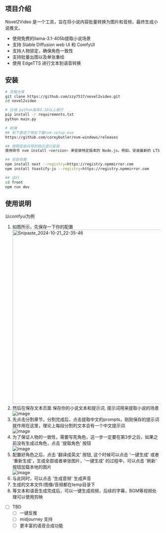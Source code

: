 ## 项目介绍

Novel2Video 是一个工具，旨在将小说内容批量转换为图片和音频，最终生成小说推文。

- 使用免费的llama-3.1-405b提取小说场景
- 支持 Stable Diffusion web UI 和 ComfyUI
- 支持人物锁定，确保角色一致性
- 支持批量出图以及单张重绘
- 使用 EdgeTTS 进行文本到语音转换

## 安装

```bash
# 克隆仓库
git clone https://github.com/zzy7517/novel2video.git
cd novel2video

# 后端 python版本3.10以上就行
pip install -r requirements.txt
python main.py

# 前端
## 到下面这个地址下载nvm-setup.exe
https://github.com/coreybutler/nvm-windows/releases

## 按照安装向导的指示进行安装
使用命令 nvm install <version> 来安装特定版本的 Node.js。例如，安装最新的 LTS 版本可以使用 nvm install lts

## 安装依赖
npm install next --registry=https://registry.npmmirror.com
npm install toastify-js --registry=https://registry.npmmirror.com

## 运行
cd front
npm run dev
```

## 使用说明
以comfyui为例 <br>
1. 如图所示，先保存一下你的配置 <br>
<img width="564" alt="Snipaste_2024-10-21_22-35-46" src="https://github.com/user-attachments/assets/00feb1d9-6213-425d-8747-90bd64566cd9"> <br>
2. 然后在保存文本页面 保存你的小说文本和提示词, 提示词用来提取小说的场景 <br>
![image](https://github.com/user-attachments/assets/d5dc1a80-5db4-4e00-b722-1c959fcb32a9)
3. 先点击分割章节，分割完成后，点击提取中文的prompts，刚刚保存的提示词就作用在这里，理论上每段分割的文本会有一个中文提示词 <br>
![image](https://github.com/user-attachments/assets/15b49f2f-4924-4115-8051-a3cc3b2dc1b9)
4. 为了保证人物的一致性，需要写死角色，这一步一定要在第3步之后，如果之前没有生成过角色，点击 '提取角色' 按钮 <br>
![image](https://github.com/user-attachments/assets/d0ecd807-eba1-406f-9f47-ec9ae103ee94)
5. 配置好角色之后，点击 '翻译成英文' 按钮, 这个时候可以点击 '一键生成'  或者 '重新生成'，生成全部或者单张图片，'一键生成' 的过程中，可以点击 '刷新' 按钮加载本地的图片  <br>
![image](https://github.com/user-attachments/assets/f5496226-0876-4d4b-8c3d-ca2d55089947)
6. 与此同时，可以点击 '生成音频' 生成声音 <br>
7. 生成的文本文件/图像/音频都在temp目录下
8. 等文本和语音生成完成后，可以一键生成视频，后续的字幕，BGM等视频处理可以使用剪映

- [ ] TBD
    - [ ] 一键反推
    - [ ] midjourney 支持
    - [ ] 更丰富的语音合成功能
